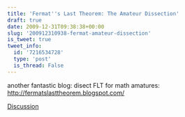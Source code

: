 ```yaml
---
title: 'Fermat''s Last Theorem: The Amateur Dissection'
draft: true
date: 2009-12-31T09:38:38+00:00
slug: '200912310938-fermat-amateur-dissection'
is_tweet: true
tweet_info:
  id: '7216534728'
  type: 'post'
  is_thread: False
---
```




another fantastic blog: disect FLT for math amatures: http://fermatslasttheorem.blogspot.com/

[Discussion](https://x.com/sytelus/status/7216534728)
